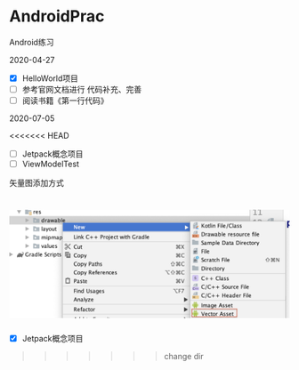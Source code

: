 # AndroidPrac
Android练习

2020-04-27

 - [x] HelloWorld项目
 - [ ] 参考官网文档进行 代码补充、完善
 - [ ] 阅读书籍《第一行代码》

2020-07-05

<<<<<<< HEAD
- [ ] Jetpack概念项目
- [ ] ViewModelTest

矢量图添加方式

![image](https://github.com/zhengjiani/AndroidPrac/blob/master/mdimg/svg%E6%B7%BB%E5%8A%A0%E6%96%B9%E5%BC%8F.png)
=======
- [x] Jetpack概念项目

  
>>>>>>> change dir
